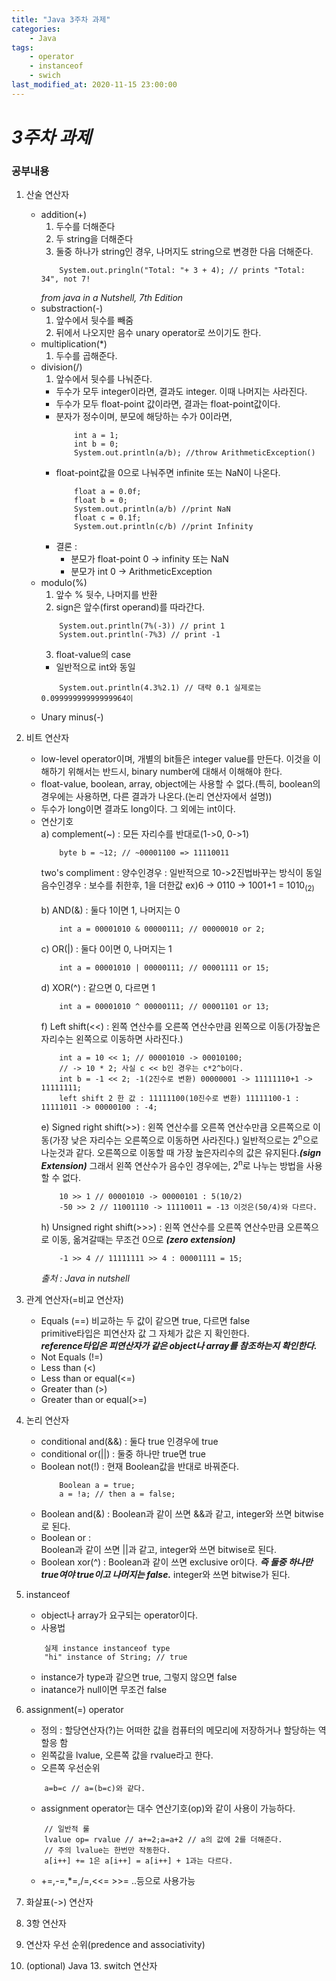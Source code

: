 ```yaml
---
title: "Java 3주차 과제"
categories:
    - Java
tags:
    - operator
    - instanceof
    - swich
last_modified_at: 2020-11-15 23:00:00
---
```

# *3주차 과제*


### 공부내용  <br>

1. 산술 연산자
    - addition(+)<br>
        1) 두수를 더해준다<br>
        2) 두 string을 더해준다<br>
        3) 둘중 하나가 string인 경우, 나머지도 string으로 변경한 다음 더해준다.<br>
        ```
            System.out.pringln("Total: "+ 3 + 4); // prints "Total: 34", not 7!
        ```
        *from java in a Nutshell, 7th Edition*
    - substraction(-)<br>
        1) 앞수에서 뒷수를 빼줌<br>
        2) 뒤에서 나오지만 음수 unary operator로 쓰이기도 한다.<br>
    - multiplication(*)<br>
        1) 두수를 곱해준다.<br>
    - division(/)<br>
        1) 앞수에서 뒷수를 나눠준다.
         - 두수가 모두 integer이라면, 결과도 integer. 이때 나머지는 사라진다.
         - 두수가 모두 float-point 값이라면, 결과는 float-point값이다.
         - 분자가 정수이며, 분모에 해당하는 수가 0이라면,
            ```
                int a = 1;
                int b = 0;
                System.out.println(a/b); //throw ArithmeticException()
            ```
         - float-point값을 0으로 나눠주면 infinite 또는 NaN이 나온다.
            ```
                float a = 0.0f;
                float b = 0;
                System.out.println(a/b) //print NaN
                float c = 0.1f;
                System.out.println(c/b) //print Infinity
            ```
        - 결론 : 
            - 분모가 float-point 0 -> infinity 또는 NaN
            - 분모가 int 0 -> ArithmeticException
    - modulo(%)<br>
        1) 앞수 % 뒷수, 나머지를 반환<br>
        2) sign은 앞수(first operand)를 따라간다.<br>
        ```
            System.out.println(7%(-3)) // print 1
            System.out.println(-7%3) // print -1
        ```
        3) float-value의 case
        - 일반적으로 int와 동일
        ```
            System.out.println(4.3%2.1) // 대략 0.1 실제로는 0.09999999999999964이
        ```
    - Unary minus(-)
2. 비트 연산자
    - low-level operator이며, 개별의 bit들은 integer value를 만든다.
    이것을 이해하기 위해서는 반드시, binary number에 대해서 이해해야 한다.
    - float-value, boolean, array, object에는 사용할 수 없다.(특히, boolean의 경우에는 사용하면, 다른 결과가 나온다.(논리 연산자에서 설명))
    - 두수가 long이면 결과도 long이다. 그 외에는 int이다.
    - 연산기호  
        a) complement(~) : 모든 자리수를 반대로(1->0, 0->1)
        ```
            byte b = ~12; // ~00001100 => 11110011
        ```    
        two's compliment : 
        양수인경우 : 일반적으로 10->2진법바꾸는 방식이 동일
        음수인경우 : 보수를 취한후, 1을 더한값 ex)6 -> 0110 -> 1001+1 = 1010<sub>(2)</sub><br>
        <br>
        b) AND(&) : 둘다 1이면 1, 나머지는 0<br>
        ```
            int a = 00001010 & 00000111; // 00000010 or 2;
        ```
        c) OR(|) : 둘다 0이면 0, 나머지는 1
        ```
            int a = 00001010 | 00000111; // 00001111 or 15;
        ```
        d) XOR(^) : 같으면 0, 다르면 1
        ```
            int a = 00001010 ^ 00000111; // 00001101 or 13;
        ```
        f) Left shift(<<) : 왼쪽 연산수를 오른쪽 연산수만큼 왼쪽으로 이동(가장높은 자리수는 왼쪽으로 이동하면 사라진다.)
        ```
            int a = 10 << 1; // 00001010 -> 00010100;
            // -> 10 * 2; 사실 c << b인 경우는 c*2^b이다.
            int b = -1 << 2; -1(2진수로 변환) 00000001 -> 11111110+1 -> 11111111; 
            left shift 2 한 값 : 11111100(10진수로 변환) 11111100-1 : 11111011 -> 00000100 : -4;
        ```
        e) Signed right shift(>>) : 왼쪽 연산수를 오른쪽 연산수만큼 오른쪽으로 이동(가장 낮은 자리수는 오른쪽으로 이동하면 사라진다.) 일반적으로는 2<sup>n</sup>으로 나눈것과 같다. 오른쪽으로 이동할 때 가장 높은자리수의 값은 유지된다.***(sign Extension)*** 그래서 왼쪽 연산수가 음수인 경우에는, 2<sup>n</sup>로 나누는 방법을 사용할 수 없다.
        ```
            10 >> 1 // 00001010 -> 00000101 : 5(10/2)
            -50 >> 2 // 11001110 -> 11110011 = -13 이것은(50/4)와 다르다.
        ```
        h) Unsigned right shift(>>>) : 왼쪽 연산수를 오른쪽 연산수만큼 오른쪽으로 이동, 옮겨갈때는 무조건 0으로 ***(zero extension)***
        ```
            -1 >> 4 // 11111111 >> 4 : 00001111 = 15;
        ```
        *출처 : Java in nutshell*
3. 관계 연산자(=비교 연산자)
    - Equals (==)
        비교하는 두 값이 같으면 true, 다르면 false</br>
        primitive타입은 피연산자 값 그 자체가 값은 지 확인한다.</br>
        ***reference타입은 피연산자가 같은 object나 array를 참조하는지 확인한다.***
    - Not Equals (!=)
    - Less than (<)
    - Less than or equal(<=)
    - Greater than (>)
    - Greater than or equal(>=)
    
4. 논리 연산자
    - conditional and(&&) :
        둘다 true 인경우에 true
    - conditional or(||) :
        둘중 하나만 true면 true
    - Boolean not(!) :
        현재 Boolean값을 반대로 바꿔준다. 
        ```
            Boolean a = true;
            a = !a; // then a = false;
        ```
    - Boolean and(&) : 
        Boolean과 같이 쓰면 &&과 같고, integer와 쓰면 bitwise로 된다.
    - Boolean or :<br>
        Boolean과 같이 쓰면 ||과 같고, integer와 쓰면 bitwise로 된다.
    - Boolean xor(^) :
        Boolean과 같이 쓰면 exclusive or이다. ***즉 둘중 하나만 true여야 true이고 나머지는 false.*** integer와 쓰면 bitwise가 된다.
5. instanceof
    - object나 array가 요구되는 operator이다.
    - 사용법
    ```
        실제 instance instanceof type
        "hi" instance of String; // true
    ```
    - instance가 type과 같으면 true, 그렇지 않으면 false
    - inatance가 null이면 무조건 false
6. assignment(=) operator
    - 정의 : 할당연산자(?)는 어떠한 값을 컴퓨터의 메모리에 저장하거나 할당하는 역할응 함
    - 왼쪽값을 lvalue, 오른쪽 값을 rvalue라고 한다.
    - 오른쪽 우선순위 
    ```
        a=b=c // a=(b=c)와 같다.
    ```
    - assignment operator는 대수 연산기호(op)와 같이 사용이 가능하다.
    ```
        // 일반적 룰
        lvalue op= rvalue // a+=2;a=a+2 // a의 값에 2를 더해준다.
        // 주의 lvalue는 한번만 작동한다.
        a[i++] += 1은 a[i++] = a[i++] + 1과는 다르다.
    ```
    - +=,-=,*=,/=,<<= >>= ..등으로 사용가능
7. 화살표(->) 연산자

8. 3항 연산자
9. 연산자 우선 순위(predence and associativity)
    
10. (optional) Java 13. switch 연산자